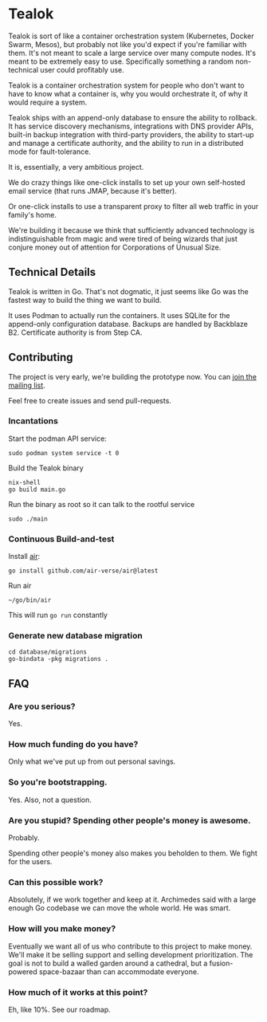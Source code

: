 # Tealok

Tealok is sort of like a container orchestration system (Kubernetes, Docker Swarm, Mesos), but probably not like you'd expect if you're familiar with them. It's not meant to scale a large service over many compute nodes. It's meant to be extremely easy to use. Specifically something a random non-technical user could profitably use.

Tealok is a container orchestration system for people who don't want to have to know what a container is, why you would orchestrate it, of why it would require a system.

Tealok ships with an append-only database to ensure the ability to rollback. It has service discovery mechanisms, integrations with DNS provider APIs, built-in backup integration with third-party providers, the ability to start-up and manage a certificate authority, and the ability to run in a distributed mode for fault-tolerance.

It is, essentially, a very ambitious project.

We do crazy things like one-click installs to set up your own self-hosted email service (that runs JMAP, because it's better).

Or one-click installs to use a transparent proxy to filter all web traffic in your family's home.

We're building it because we think that sufficiently advanced technology is indistinguishable from magic and were tired of being wizards that just conjure money out of attention for Corporations of Unusual Size.

## Technical Details

Tealok is written in Go. That's not dogmatic, it just seems like Go was the fastest way to build the thing we want to build.

It uses Podman to actually run the containers. It uses SQLite for the append-only configuration database. Backups are handled by Backblaze B2. Certificate authority is from Step CA.

## Contributing

The project is very early, we're building the prototype now. You can [join the mailing list](https://mailing-list.tealok.tech/subscription/form).

Feel free to create issues and send pull-requests.

### Incantations

Start the podman API service:

```
sudo podman system service -t 0
```

Build the Tealok binary

```
nix-shell
go build main.go
```

Run the binary as root so it can talk to the rootful service

```
sudo ./main
```

### Continuous Build-and-test

Install [air]():

```
go install github.com/air-verse/air@latest
```

Run air

```
~/go/bin/air
```

This will run `go run` constantly

### Generate new database migration

```
cd database/migrations
go-bindata -pkg migrations .
```

## FAQ

### Are you serious?

Yes.

### How much funding do you have?

Only what we've put up from out personal savings.

### So you're bootstrapping.

Yes. Also, not a question.

### Are you stupid? Spending other people's money is awesome.

Probably.

Spending other people's money also makes you beholden to them. We fight for the users.

### Can this possible work?

Absolutely, if we work together and keep at it. Archimedes said with a large enough Go codebase we can move the whole world. He was smart.

### How will you make money?

Eventually we want all of us who contribute to this project to make money. We'll make it be selling support and selling development prioritization. The goal is not to build a walled garden around a cathedral, but a fusion-powered space-bazaar than can accommodate everyone.

### How much of it works at this point?

Eh, like 10%. See our roadmap.

